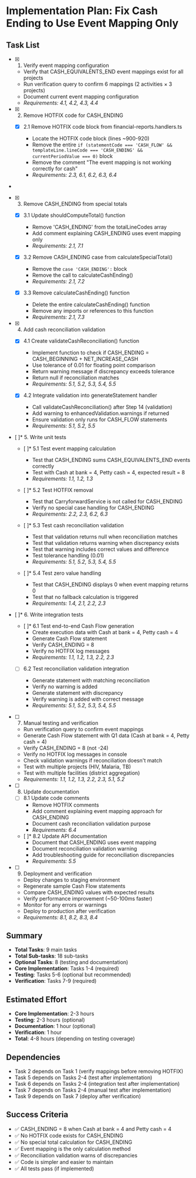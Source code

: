 # Implementation Plan: Fix Cash Ending to Use Event Mapping Only

## Task List

- [x] 1. Verify event mapping configuration





  - Verify that CASH_EQUIVALENTS_END event mappings exist for all projects
  - Run verification query to confirm 6 mappings (2 activities × 3 projects)
  - Document current event mapping configuration
  - _Requirements: 4.1, 4.2, 4.3, 4.4_

- [x] 2. Remove HOTFIX code for CASH_ENDING




  - [x] 2.1 Remove HOTFIX code block from financial-reports.handlers.ts


    - Locate the HOTFIX code block (lines ~900-920)
    - Remove the entire `if (statementCode === 'CASH_FLOW' && templateLine.lineCode === 'CASH_ENDING' && currentPeriodValue === 0)` block
    - Remove the comment "The event mapping is not working correctly for cash"
    - _Requirements: 2.3, 6.1, 6.2, 6.3, 6.4_
-

- [x] 3. Remove CASH_ENDING from special totals



  - [x] 3.1 Update shouldComputeTotal() function


    - Remove 'CASH_ENDING' from the totalLineCodes array
    - Add comment explaining CASH_ENDING uses event mapping only
    - _Requirements: 2.1, 7.1_
  
  - [x] 3.2 Remove CASH_ENDING case from calculateSpecialTotal()


    - Remove the `case 'CASH_ENDING':` block
    - Remove the call to calculateCashEnding()
    - _Requirements: 2.1, 7.2_
  
  - [x] 3.3 Remove calculateCashEnding() function


    - Delete the entire calculateCashEnding() function
    - Remove any imports or references to this function
    - _Requirements: 2.1, 7.3_

- [x] 4. Add cash reconciliation validation




  - [x] 4.1 Create validateCashReconciliation() function


    - Implement function to check if CASH_ENDING = CASH_BEGINNING + NET_INCREASE_CASH
    - Use tolerance of 0.01 for floating point comparison
    - Return warning message if discrepancy exceeds tolerance
    - Return null if reconciliation matches
    - _Requirements: 5.1, 5.2, 5.3, 5.4, 5.5_
  
  - [x] 4.2 Integrate validation into generateStatement handler


    - Call validateCashReconciliation() after Step 14 (validation)
    - Add warning to enhancedValidation.warnings if returned
    - Ensure validation only runs for CASH_FLOW statements
    - _Requirements: 5.1, 5.2, 5.5_

- [ ]* 5. Write unit tests
  - [ ]* 5.1 Test event mapping calculation
    - Test that CASH_ENDING sums CASH_EQUIVALENTS_END events correctly
    - Test with Cash at bank = 4, Petty cash = 4, expected result = 8
    - _Requirements: 1.1, 1.2, 1.3_
  
  - [ ]* 5.2 Test HOTFIX removal
    - Test that CarryforwardService is not called for CASH_ENDING
    - Verify no special case handling for CASH_ENDING
    - _Requirements: 2.2, 2.3, 6.2, 6.3_
  
  - [ ]* 5.3 Test cash reconciliation validation
    - Test that validation returns null when reconciliation matches
    - Test that validation returns warning when discrepancy exists
    - Test that warning includes correct values and difference
    - Test tolerance handling (0.01)
    - _Requirements: 5.1, 5.2, 5.3, 5.4, 5.5_
  
  - [ ]* 5.4 Test zero value handling
    - Test that CASH_ENDING displays 0 when event mapping returns 0
    - Test that no fallback calculation is triggered
    - _Requirements: 1.4, 2.1, 2.2, 2.3_

- [ ]* 6. Write integration tests
  - [ ]* 6.1 Test end-to-end Cash Flow generation
    - Create execution data with Cash at bank = 4, Petty cash = 4
    - Generate Cash Flow statement
    - Verify CASH_ENDING = 8
    - Verify no HOTFIX log messages
    - _Requirements: 1.1, 1.2, 1.3, 2.2, 2.3_
  
  - [ ] 6.2 Test reconciliation validation integration

    - Generate statement with matching reconciliation
    - Verify no warning is added
    - Generate statement with discrepancy
    - Verify warning is added with correct message
    - _Requirements: 5.1, 5.2, 5.3, 5.4, 5.5_

- [ ] 7. Manual testing and verification
  - Run verification query to confirm event mappings
  - Generate Cash Flow statement with Q1 data (Cash at bank = 4, Petty cash = 4)
  - Verify CASH_ENDING = 8 (not -24)
  - Verify no HOTFIX log messages in console
  - Check validation warnings if reconciliation doesn't match
  - Test with multiple projects (HIV, Malaria, TB)
  - Test with multiple facilities (district aggregation)
  - _Requirements: 1.1, 1.2, 1.3, 2.2, 2.3, 5.1, 5.2_

- [ ] 8. Update documentation
  - [ ] 8.1 Update code comments
    - Remove HOTFIX comments
    - Add comment explaining event mapping approach for CASH_ENDING
    - Document cash reconciliation validation purpose
    - _Requirements: 6.4_
  
  - [ ]* 8.2 Update API documentation
    - Document that CASH_ENDING uses event mapping
    - Document reconciliation validation warning
    - Add troubleshooting guide for reconciliation discrepancies
    - _Requirements: 5.5_

- [ ] 9. Deployment and verification
  - Deploy changes to staging environment
  - Regenerate sample Cash Flow statements
  - Compare CASH_ENDING values with expected results
  - Verify performance improvement (~50-100ms faster)
  - Monitor for any errors or warnings
  - Deploy to production after verification
  - _Requirements: 8.1, 8.2, 8.3, 8.4_

## Summary

- **Total Tasks**: 9 main tasks
- **Total Sub-tasks**: 18 sub-tasks
- **Optional Tasks**: 8 (testing and documentation)
- **Core Implementation**: Tasks 1-4 (required)
- **Testing**: Tasks 5-6 (optional but recommended)
- **Verification**: Tasks 7-9 (required)

## Estimated Effort

- **Core Implementation**: 2-3 hours
- **Testing**: 2-3 hours (optional)
- **Documentation**: 1 hour (optional)
- **Verification**: 1 hour
- **Total**: 4-8 hours (depending on testing coverage)

## Dependencies

- Task 2 depends on Task 1 (verify mappings before removing HOTFIX)
- Task 5 depends on Tasks 2-4 (test after implementation)
- Task 6 depends on Tasks 2-4 (integration test after implementation)
- Task 7 depends on Tasks 2-4 (manual test after implementation)
- Task 9 depends on Task 7 (deploy after verification)

## Success Criteria

- ✅ CASH_ENDING = 8 when Cash at bank = 4 and Petty cash = 4
- ✅ No HOTFIX code exists for CASH_ENDING
- ✅ No special total calculation for CASH_ENDING
- ✅ Event mapping is the only calculation method
- ✅ Reconciliation validation warns of discrepancies
- ✅ Code is simpler and easier to maintain
- ✅ All tests pass (if implemented)
